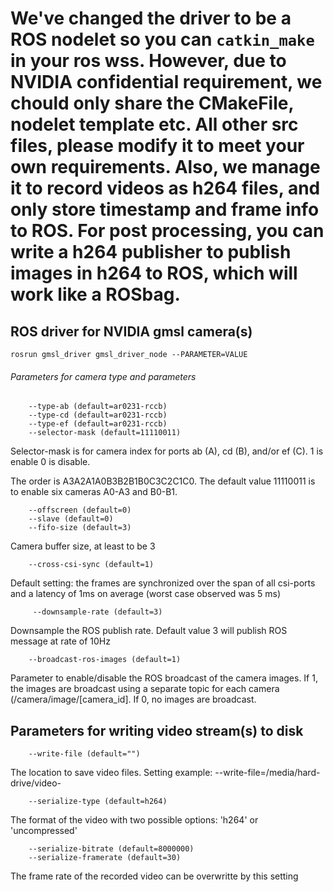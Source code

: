 # We've changed the driver to be a ROS nodelet so you can `catkin_make` in your ros wss. However, due to NVIDIA confidential requirement, we chould only share the CMakeFile, nodelet template etc. All other src files, please modify it to meet your own requirements. Also, we manage it to record videos as h264 files, and only store timestamp and frame info to ROS. For post processing, you can write a h264 publisher to publish images in h264 to ROS, which will work like a ROSbag. 


## ROS driver for NVIDIA gmsl camera(s)

    rosrun gmsl_driver gmsl_driver_node --PARAMETER=VALUE

###### Parameters for camera type and parameters

        --type-ab (default=ar0231-rccb)
        --type-cd (default=ar0231-rccb)
        --type-ef (default=ar0231-rccb)
        --selector-mask (default=11110011)
        
Selector-mask is for camera index for ports ab (A), cd (B), and/or ef (C). 1 is enable 0 is disable. 

The order is A3A2A1A0B3B2B1B0C3C2C1C0. The default value 11110011 is to enable six cameras A0-A3 and B0-B1.

        --offscreen (default=0)
        --slave (default=0)
        --fifo-size (default=3)
    
Camera buffer size, at least to be 3

        --cross-csi-sync (default=1)
        
Default setting: the frames are synchronized over the span of all csi-ports and a latency of 1ms on average (worst case observed was 5 ms) 

         --downsample-rate (default=3)
        
Downsample the ROS publish rate. Default value 3 will publish ROS message at rate of 10Hz

        --broadcast-ros-images (default=1)

Parameter to enable/disable the ROS broadcast of the camera images. If 1, the images are broadcast using a separate topic for each camera (/camera/image/[camera_id]. If 0, no images are broadcast.

## Parameters for writing video stream(s) to disk

        --write-file (default="")
        
The location to save video files. Setting example: --write-file=/media/hard-drive/video-

        --serialize-type (default=h264)
        
The format of the video with two possible options: 'h264' or 'uncompressed'

        --serialize-bitrate (default=8000000)
        --serialize-framerate (default=30)
        
The frame rate of the recorded video can be overwritte by this setting

